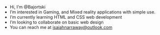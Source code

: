 -  Hi, I’m @Bajortski
-  I’m interested in Gaming, and Mixed reality applications with simple use.
-  I’m currently learning HTML and CSS web development
-  I’m looking to collaborate on basic web design
-  You can reach me at isaiahnarraway@outlook.com

<!--- --->
